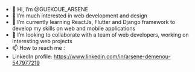 - 👋 Hi, I’m @GUEKOUE_ARSENE
- 👀 I’m much interested in web development and design
- 🌱 I’m currently learning ReactJs, Flutter and Django framework to develop my skills on web and mobile applications
- 💞️ I’m looking to collaborate with a team of web developers, working on interesting web projects
- 📫 How to reach me :
- LinkedIn profile: https://www.linkedin.com/in/arsene-demenou-547977219

<!---
GUEKOUE/GUEKOUE is a ✨ special ✨ repository because its `README.md` (this file) appears on your GitHub profile.
You can click the Preview link to take a look at your changes.
--->
